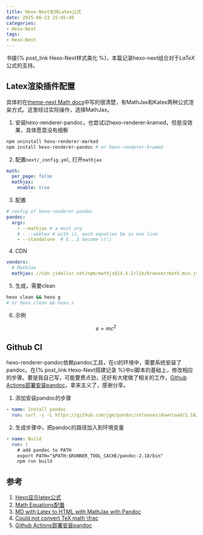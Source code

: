```yaml
---
title: Hexo-Next支持Latex公式
date: 2025-06-23 15:45:48
categories:
- Hexo-Next
tags: 
- Hexo-Next
---
```


书接{% post_link Hexo-Next样式美化 %}，本篇记录hexo-next组合对于$LaTeX$公式的支持。

## Latex渲染插件配置

具体的在[theme-next Math docs](https://github.com/theme-next/hexo-theme-next/blob/master/docs/MATH.md)中写的很清楚，有MathJax和Katex两种公式渲染方式。这里经过实际操作，选择MathJax。

1. 安装hexo-renderer-pandoc，也尝试过hexo-renderer-kramed，但是没效果，具体愿意没有细察
```sh
npm uninstall hexo-renderer-marked
npm install hexo-renderer-pandoc # or hexo-renderer-kramed
```

2. 配置`next/_config.yml`, 打开`mathjax`
```yml
math:
  per_page: false
  mathjax:
    enable: true
```

3. 配置
```yml
# config of hexo-renderer-pandoc
pandoc:
  args:
    - --mathjax # a must arg
    # - --webtex # with it, each equation be in one line
    - --standalone  # $...$ become \(\)
```

4. CDN
``` yml
vendors:
  # MathJax
  mathjax: //cdn.jsdelivr.net/npm/mathjs@14.5.2/lib/browser/math.min.js
```
   
5. 生成，需要clean
```sh
hexo clean && hexo g
# or hexo clean && hexo s
```

6. 示例

    $$\begin{equation}\label{eq1}
    e=mc^2
    \end{equation}$$


## Github CI
hexo-renderer-pandoc依赖pandoc工具，在ci的环境中，需要系统安装了pandoc。在{% post_link Hexo-Next搭建记录 %}中ci脚本的基础上，修改相应的步骤。要是我自己写，可能要费点劲，还好有大佬做了相关的工作，[Github Actions部署安装pandoc](https://cateaf.com/2022/04/12/switching-to-github-actions/)，拿来主义了，感谢分享。

1. 添加安装pandoc的步骤
``` yml
- name: Install pandoc
  run: curl -s -L https://github.com/jgm/pandoc/releases/download/2.18/pandoc-2.18-linux-amd64.tar.gz | tar xvzf - -C $RUNNER_TOOL_CACHE/
```

2. 生成步骤中，把pandoc的路径加入到环境变量
``` yml
- name: Build
  run: |
    # add pandoc to PATH
    export PATH="$PATH:$RUNNER_TOOL_CACHE/pandoc-2.18/bin"
    npm run build
```


## 参考
1. [Hexo显示latex公式](https://zhuanlan.zhihu.com/p/381508379)
2. [Math Equations配置](https://theme-next.js.org/docs/third-party-services/math-equations)
3. [MD with Latex to HTML with MathJax with Pandoc](https://stackoverflow.com/questions/37533412/md-with-latex-to-html-with-mathjax-with-pandoc)
4. [Could not convert TeX math \frac](https://github.com/jgm/pandoc/issues/7771)
5. [Github Actions部署安装pandoc](https://cateaf.com/2022/04/12/switching-to-github-actions/)